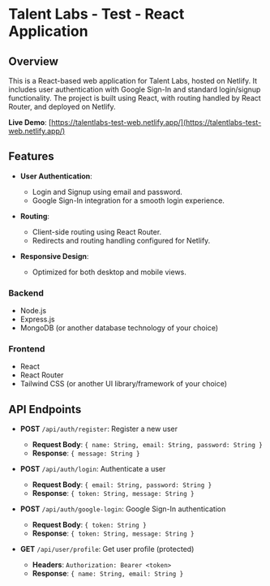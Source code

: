 # Talent Labs - Test - React Application

## Overview

This is a React-based web application for Talent Labs, hosted on Netlify. It includes user authentication with Google Sign-In and standard login/signup functionality. The project is built using React, with routing handled by React Router, and deployed on Netlify.

**Live Demo**: [https://talentlabs-test-web.netlify.app/](https://talentlabs-test-web.netlify.app/)

## Features

- **User Authentication**: 
  - Login and Signup using email and password.
  - Google Sign-In integration for a smooth login experience.
  
- **Routing**: 
  - Client-side routing using React Router.
  - Redirects and routing handling configured for Netlify.

- **Responsive Design**: 
  - Optimized for both desktop and mobile views.

### Backend

* Node.js
* Express.js
* MongoDB (or another database technology of your choice)

### Frontend

* React
* React Router
* Tailwind CSS (or another UI library/framework of your choice)

## API Endpoints

* **POST** `/api/auth/register`: Register a new user
  - **Request Body**: `{ name: String, email: String, password: String }`
  - **Response**: `{ message: String }`

* **POST** `/api/auth/login`: Authenticate a user
  - **Request Body**: `{ email: String, password: String }`
  - **Response**: `{ token: String, message: String }`

* **POST** `/api/auth/google-login`: Google Sign-In authentication
  - **Request Body**: `{ token: String }`
  - **Response**: `{ token: String, message: String }`

* **GET** `/api/user/profile`: Get user profile (protected)
  - **Headers**: `Authorization: Bearer <token>`
  - **Response**: `{ name: String, email: String }`

